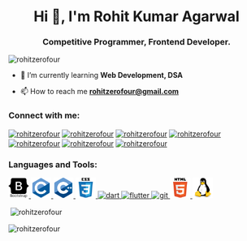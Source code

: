 <h1 align="center">Hi 👋, I'm Rohit Kumar Agarwal</h1>
<h3 align="center">Competitive Programmer, Frontend Developer.</h3>

<p align="left"> <img src="https://komarev.com/ghpvc/?username=rohitzerofour&label=Profile%20Views&color=6068d7&style=plastic" alt="rohitzerofour" /> </p>

- 🌱 I’m currently learning **Web Development, DSA**

- 📫 How to reach me **rohitzerofour@gmail.com**

<h3 align="left">Connect with me:</h3>
<p align="left">
<a href="https://twitter.com/rohitzerofour" target="blank"><img align="center" src="https://raw.githubusercontent.com/rahuldkjain/github-profile-readme-generator/master/src/images/icons/Social/twitter.svg" alt="rohitzerofour" height="30" width="40" /></a>
<a href="https://linkedin.com/in/rohitzerofour" target="blank"><img align="center" src="https://raw.githubusercontent.com/rahuldkjain/github-profile-readme-generator/master/src/images/icons/Social/linked-in-alt.svg" alt="rohitzerofour" height="30" width="40" /></a>
<a href="https://www.codechef.com/users/rohitzerofour" target="blank"><img align="center" src="https://cdn.jsdelivr.net/npm/simple-icons@3.1.0/icons/codechef.svg" alt="rohitzerofour" height="30" width="40" /></a>
<a href="https://www.hackerrank.com/rohitzerofour" target="blank"><img align="center" src="https://raw.githubusercontent.com/rahuldkjain/github-profile-readme-generator/master/src/images/icons/Social/hackerrank.svg" alt="rohitzerofour" height="30" width="40" /></a>
<a href="https://codeforces.com/profile/rohitzerofour" target="blank"><img align="center" src="https://raw.githubusercontent.com/rahuldkjain/github-profile-readme-generator/master/src/images/icons/Social/codeforces.svg" alt="rohitzerofour" height="30" width="40" /></a>
<a href="https://www.leetcode.com/rohitzerofour" target="blank"><img align="center" src="https://raw.githubusercontent.com/rahuldkjain/github-profile-readme-generator/master/src/images/icons/Social/leet-code.svg" alt="rohitzerofour" height="30" width="40" /></a>
<a href="https://auth.geeksforgeeks.org/user/rohitzerofour" target="blank"><img align="center" src="https://raw.githubusercontent.com/rahuldkjain/github-profile-readme-generator/master/src/images/icons/Social/geeks-for-geeks.svg" alt="rohitzerofour" height="30" width="40" /></a>
</p>

<h3 align="left">Languages and Tools:</h3>
<p align="left"> <a href="https://getbootstrap.com" target="_blank" rel="noreferrer"> <img src="https://raw.githubusercontent.com/devicons/devicon/master/icons/bootstrap/bootstrap-plain-wordmark.svg" alt="bootstrap" width="40" height="40"/> </a> <a href="https://www.cprogramming.com/" target="_blank" rel="noreferrer"> <img src="https://raw.githubusercontent.com/devicons/devicon/master/icons/c/c-original.svg" alt="c" width="40" height="40"/> </a> <a href="https://www.w3schools.com/cpp/" target="_blank" rel="noreferrer"> <img src="https://raw.githubusercontent.com/devicons/devicon/master/icons/cplusplus/cplusplus-original.svg" alt="cplusplus" width="40" height="40"/> </a> <a href="https://www.w3schools.com/css/" target="_blank" rel="noreferrer"> <img src="https://raw.githubusercontent.com/devicons/devicon/master/icons/css3/css3-original-wordmark.svg" alt="css3" width="40" height="40"/> </a> <a href="https://dart.dev" target="_blank" rel="noreferrer"> <img src="https://www.vectorlogo.zone/logos/dartlang/dartlang-icon.svg" alt="dart" width="40" height="40"/> </a> <a href="https://flutter.dev" target="_blank" rel="noreferrer"> <img src="https://www.vectorlogo.zone/logos/flutterio/flutterio-icon.svg" alt="flutter" width="40" height="40"/> </a> <a href="https://git-scm.com/" target="_blank" rel="noreferrer"> <img src="https://www.vectorlogo.zone/logos/git-scm/git-scm-icon.svg" alt="git" width="40" height="40"/> </a> <a href="https://www.w3.org/html/" target="_blank" rel="noreferrer"> <img src="https://raw.githubusercontent.com/devicons/devicon/master/icons/html5/html5-original-wordmark.svg" alt="html5" width="40" height="40"/> </a> <a href="https://www.linux.org/" target="_blank" rel="noreferrer"> <img src="https://raw.githubusercontent.com/devicons/devicon/master/icons/linux/linux-original.svg" alt="linux" width="40" height="40"/> </a> </p>

<p>&nbsp;<img align="center" src="https://github-readme-stats.vercel.app/api?username=rohitzerofour&show_icons=true&theme=dark&locale=en" alt="rohitzerofour" /></p>

<p><img align="center" src="https://github-readme-streak-stats.herokuapp.com/?user=rohitzerofour&" alt="rohitzerofour" /></p>
